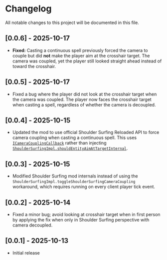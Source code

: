 # Changelog

All notable changes to this project will be documented in this file.

## [0.0.6] - 2025-10-17

* **Fixed:** Casting a continuous spell previously forced the camera to couple but did **not** make the player aim at
  the crosshair target. The camera was coupled, yet the player still looked straight ahead instead of toward the
  crosshair.

## [0.0.5] - 2025-10-17

* Fixed a bug where the player did not look at the crosshair target when the camera was coupled. The player now faces
  the crosshair target when casting a spell, regardless of whether the camera is decoupled.

## [0.0.4] - 2025-10-15

* Updated the mod to use official Shoulder Surfing Reloaded API to force camera coupling when casting a continuous
  spell.
  This uses [
  `ICameraCouplingCallback`](https://github.com/Exopandora/ShoulderSurfing/wiki/API-Documentation-Callbacks#icameracouplingcallback)
  rather than injecting [
  `ShoulderSurfingImpl.shouldEntityAimAtTargetInternal`](https://github.com/Exopandora/ShoulderSurfing/blob/7f0df83beb4f7158810e188150eb7e9812981529/common/src/main/java/com/github/exopandora/shouldersurfing/client/ShoulderSurfingImpl.java#L158-L164).

## [0.0.3] - 2025-10-15

* Modified Shoulder Surfing mod internals instead of using the `ShoulderSurfingImpl.toggleShoulderSurfingCameraCoupling`
  workaround, which requires running on every client player tick event.

## [0.0.2] - 2025-10-14

* Fixed a minor bug; avoid looking at crosshair target when in first person by applying the fix when only in Shoulder
  Surfing perspective with camera decoupled.

## [0.0.1] - 2025-10-13

* Initial release
